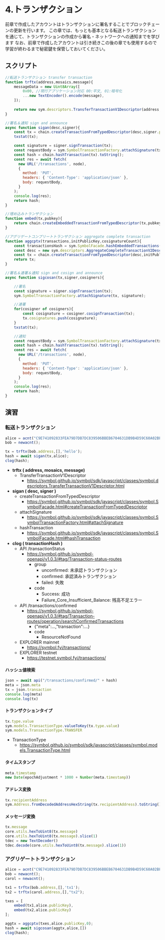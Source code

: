 # 4.トランザクション

前章で作成したアカウントはトランザクションに署名することでブロックチェーンの更新を行います。
この章では、もっとも基本となる転送トランザクションを通じて、トランザクションの作成から署名・ネットワークへの通知までを学びます
なお、前章で作成したアカウントは引き続きこの後の章でも使用するので学習が終わるまで秘密鍵を保管しておいてください。

## スクリプト
```js
//転送トランザクション transfer transaction
function trftx(address,mosaics,message){
    messageData = new Uint8Array([
        0x00, //現行アプリケーション対応 00:平文, 01:暗号化
        ...new TextEncoder().encode(message),
    ]);
    
    return new sym.descriptors.TransferTransactionV1Descriptor(address,mosaics,messageData);
}

//署名＆通知 sign and announce
async function sigan(desc,signer){
    const tx = chain.createTransactionFromTypedDescriptor(desc,signer.publicKey,feeMultiplier,add2Hours);
    txstat(tx);

    const signature = signer.signTransaction(tx);
    const requestBody = sym.SymbolTransactionFactory.attachSignature(tx, signature);
    const hash = chain.hashTransaction(tx).toString();
    const res = await fetch(
      new URL('/transactions', node),
      {
        method: 'PUT',
        headers: { 'Content-Type': 'application/json' },
        body: requestBody,
      }
    );
    console.log(res);
    return hash;
}

//埋め込みトランザクション
function embed(tx,pubkey){
    return chain.createEmbeddedTransactionFromTypedDescriptor(tx,pubkey);
}

//アグリゲートコンプリートトランザクション aggregate complete transaction
function aggcptx(transactions,initPublicKey,cosignatureCount){
    const transactionsHash = sym.SymbolFacade.hashEmbeddedTransactions(transactions);
    const desc = new sym.descriptors.AggregateCompleteTransactionV2Descriptor(transactionsHash,transactions,[]);
    const tx = chain.createTransactionFromTypedDescriptor(desc,initPublicKey,feeMultiplier,add2Hours,cosignatureCount);
    return tx;
}

//署名＆連署＆通知 sign and cosign and announce
async function sigcosan(tx,signer,cosigners){

    //署名
    const signature = signer.signTransaction(tx);
    sym.SymbolTransactionFactory.attachSignature(tx, signature);

    //連署
    for(cosigner of cosigners){
        const cosignature = cosigner.cosignTransaction(tx);
        tx.cosignatures.push(cosignature);
    }
    txstat(tx);

    //通知
    const requestBody = sym.SymbolTransactionFactory.attachSignature(tx, tx.signature);
    const hash = chain.hashTransaction(tx).toString();
    const res = await fetch(
      new URL('/transactions', node),
      {
        method: 'PUT',
        headers: { 'Content-Type': 'application/json' },
        body: requestBody,
      }
    );
    console.log(res);
    return hash;
}


```

## 演習

### 転送トランザクション
```js
alice = acnt("C9E741092833FEA79D7DB7DC839506BBEB6704631DB9B4D59C60A02BF6B0200C");
bob = newacnt();

tx = trftx(bob.address,[],'hello');
hash = await sigan(tx,alice);
clog(hash);
```

- **trftx ( address, mosaics, message)**
    - TransferTransactionV1Descriptor
        - https://symbol.github.io/symbol/sdk/javascript/classes/symbol.descriptors.TransferTransactionV1Descriptor.html
- **sigan ( desc, signer )**
    - createTransactionFromTypedDescriptor
        - https://symbol.github.io/symbol/sdk/javascript/classes/symbol.SymbolFacade.html#createTransactionFromTypedDescriptor
    - attachSignature
        - https://symbol.github.io/symbol/sdk/javascript/classes/symbol.SymbolTransactionFactory.html#attachSignature
    - hashTransaction
        - https://symbol.github.io/symbol/sdk/javascript/classes/symbol.SymbolFacade.html#hashTransaction
- **clog ( transactionHash )**
    - API /transactionStatus
        - https://symbol.github.io/symbol-openapi/v1.0.3/#tag/Transaction-status-routes
            - group
                - unconfirmed: 未承認トランザクション
                - confirmed: 承認済みトランザクション
                - failed: 失敗
            - code
                - Success: 成功
                - Failure_Core_Insufficient_Balance: 残高不足エラー
    - API /transactions/confirmed
        - https://symbol.github.io/symbol-openapi/v1.0.3/#tag/Transaction-routes/operation/searchConfirmedTransactions
            - {"meta":...,"transaction":...}
            - code
                - ResourceNotFound
    - EXPLORER mainnet
        - https://symbol.fyi/transactions/
    - EXPLORER testnet
        - https://testnet.symbol.fyi/transactions/

#### ハッシュ値検索
```js
json = await api("/transactions/confirmed/" + hash)
meta = json.meta
tx = json.transaction
console.log(meta)
console.log(tx)
```

#### トランザクションタイプ

```js
tx.type.value
sym.models.TransactionType.valueToKey(tx.type.value)
sym.models.TransactionType.TRANSFER
```

- TransactionType
    - https://symbol.github.io/symbol/sdk/javascript/classes/symbol.models.TransactionType.html



#### タイムスタンプ
```js
meta.timestamp
new Date(epochAdjustment * 1000 + Number(meta.timestamp))
```
#### アドレス変換

```js
tx.recipientAddress
sym.Address.fromDecodedAddressHexString(tx.recipientAddress).toString()
```

#### メッセージ変換

```js
tx.message
core.utils.hexToUint8(tx.message)
core.utils.hexToUint8(tx.message).slice(1)
tdec = new TextDecoder()
tdec.decode(core.utils.hexToUint8(tx.message).slice(1))
```

### アグリゲートトランザクション
```js
alice = acnt("C9E741092833FEA79D7DB7DC839506BBEB6704631DB9B4D59C60A02BF6B0200C");
bob = newacnt();
carol = newacnt();

tx1 = trftx(bob.address,[],'tx1');
tx2 = trftx(carol.address,[],"tx2");

txes = [
    embed(tx1,alice.publicKey),
    embed(tx2,alice.publicKey)
];

aggtx = aggcptx(txes,alice.publicKey,0);
hash = await sigcosan(aggtx,alice,[])
clog(hash);
```
